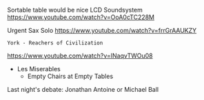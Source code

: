 Sortable table would be nice
LCD Soundsystem
https://www.youtube.com/watch?v=OoA0cTC228M

Urgent Sax Solo
	https://www.youtube.com/watch?v=frrGrAAUKZY

	York - Reachers of Civilization
https://www.youtube.com/watch?v=INaqvTWOu08

- Les Miserables
	- Empty Chairs at Empty Tables


Last night's debate:
	Jonathan Antoine or Michael Ball